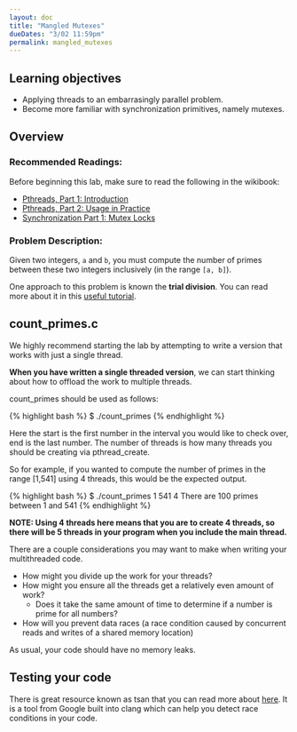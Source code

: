 ```yaml
---
layout: doc
title: "Mangled Mutexes"
dueDates: "3/02 11:59pm"
permalink: mangled_mutexes
---
```


## Learning objectives

*	Applying threads to an embarrasingly parallel problem.
*	Become more familiar with synchronization primitives, namely mutexes.

## Overview

### Recommended Readings:

Before beginning this lab, make sure to read the following in the wikibook:

* [Pthreads, Part 1: Introduction](https://github.com/angrave/SystemProgramming/wiki/Pthreads%2C-Part-1%3A-Introduction)
* [Pthreads, Part 2: Usage in Practice](https://github.com/angrave/SystemProgramming/wiki/Pthreads%2C-Part-2%3A-Usage-in-Practice)
* [Synchronization Part 1: Mutex Locks](https://github.com/angrave/SystemProgramming/wiki/Synchronization%2C-Part-1%3A-Mutex-Locks)

### Problem Description:

Given two integers, `a` and `b`, you must compute the number of primes between these two integers inclusively (in the range `[a, b]`).

One approach to this problem is known the **trial division**. You can read more about it in this [useful tutorial](https://www.khanacademy.org/computing/computer-science/cryptography/comp-number-theory/a/trial-division).


## count_primes.c

We highly recommend starting the lab by attempting to write a version that works with just a single thread.

**When you have written a single threaded version**, we can start thinking about how to offload the work to multiple threads.

count_primes should be used as follows:

{% highlight bash %}
$ ./count_primes <start> <end> <number of threads>
{% endhighlight %}

Here the start is the first number in the interval you would like to check over, end is the last number. The number of threads is how many threads you should be creating via pthread_create.

So for example, if you wanted to compute the number of primes in the range [1,541] using 4 threads, this would be the expected output.

{% highlight bash %}
$ ./count_primes 1 541 4
There are 100 primes between 1 and 541
{% endhighlight %}

**NOTE: Using 4 threads here means that you are to create 4 threads, so there will be 5 threads in your program when you include the main thread.**

There are a couple considerations you may want to make when writing your multithreaded code.

* How might you divide up the work for your threads?
* How might you ensure all the threads get a relatively even amount of work?
  * Does it take the same amount of time to determine if a number is prime for all numbers?
* How will you prevent data races (a race condition caused by concurrent reads and writes of a shared memory location)

As usual, your code should have no memory leaks.

## Testing your code
There is great resource known as tsan that you can read more about [here](./tsan).
It is a tool from Google built into clang which can help you detect race conditions in your code.
